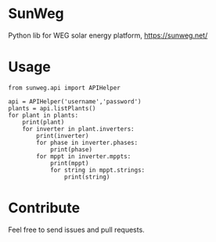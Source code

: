 # SunWeg
Python lib for WEG solar energy platform, https://sunweg.net/

# Usage

```
from sunweg.api import APIHelper

api = APIHelper('username','password')
plants = api.listPlants()
for plant in plants:
    print(plant)
    for inverter in plant.inverters:
        print(inverter)
        for phase in inverter.phases:
            print(phase)
        for mppt in inverter.mppts:
            print(mppt)
            for string in mppt.strings:
                print(string)
```

# Contribute
Feel free to send issues and pull requests.